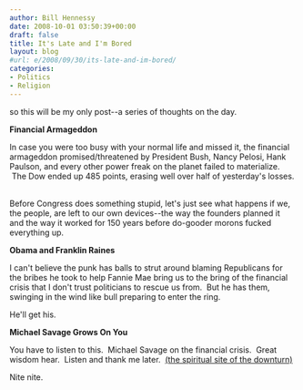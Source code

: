 ```yaml
---
author: Bill Hennessy
date: 2008-10-01 03:50:39+00:00
draft: false
title: It's Late and I'm Bored
layout: blog
#url: e/2008/09/30/its-late-and-im-bored/
categories:
- Politics
- Religion
---
```


so this will be my only post--a series of thoughts on the day.

**Financial Armageddon**

In case you were too busy with your normal life and missed it, the financial armageddon promised/threatened by President Bush, Nancy Pelosi, Hank Paulson, and every other power freak on the planet failed to materialize.  The Dow ended up 485 points, erasing well over half of yesterday's losses.  

Before Congress does something stupid, let's just see what happens if we, the people, are left to our own devices--the way the founders planned it and the way it worked for 150 years before do-gooder morons fucked everything up.

**Obama and Franklin Raines**

I can't believe the punk has balls to strut around blaming Republicans for the bribes he took to help Fannie Mae bring us to the bring of the financial crisis that I don't trust politicians to rescue us from.  But he has them, swinging in the wind like bull preparing to enter the ring. 

He'll get his.

**Michael Savage Grows On You**

You have to listen to this.  Michael Savage on the financial crisis.  Great wisdom hear.  Listen and thank me later.  [(the spiritual site of the downturn)](https://michaelsavage.wnd.com/)

Nite nite.
